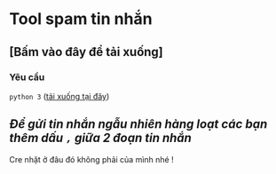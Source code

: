# Tool spam tin nhắn
## [Bấm vào đây để tải xuống]
### Yêu cầu
`python 3` ([tải xuống tại đây](https://www.python.org/))

***Để gửi tin nhắn ngẫu nhiên hàng loạt các bạn thêm dấu `,` giữa 2 đoạn tin nhắn***
------------------------------------------------------------------
Cre nhặt ở đâu đó không phải của mình nhé ! 
```



